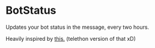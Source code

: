 # BotStatus
Updates your bot status in the message, every two hours.

Heavily inspired by [this.](https://github.com/odysseusmax/bug-free-broccoli) (telethon version of that xD)